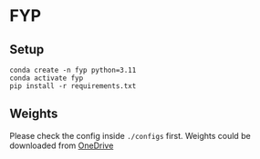 # FYP
## Setup
```
conda create -n fyp python=3.11
conda activate fyp
pip install -r requirements.txt
```

## Weights
Please check the config inside `./configs` first.
Weights could be downloaded from [OneDrive](https://cloudstorage-intl.jdscript.app/Models/FYP)
